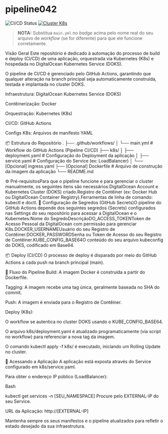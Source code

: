 # pipeline042

![CI/CD Status](https://github.com/vinidows/pipeline042/actions/workflows/main.yml/badge.svg)
[![Cluster K8s](https://img.shields.io/badge/DigitalOcean-Kubernetes-0080FF?style=for-the-badge&logo=digitalocean)](https://cloud.digitalocean.com/kubernetes/clusters)

> **NOTA:** Substitua `main.yml` no *badge* acima pelo nome real do seu arquivo de *workflow* (se for diferente) para que ele funcione corretamente.

Visão Geral
Este repositório é dedicado à automação do processo de build e deploy (CI/CD) de uma aplicação, orquestrada via Kubernetes (K8s) e hospedada no DigitalOcean Kubernetes Service (DOKS).

O pipeline de CI/CD é gerenciado pelo GitHub Actions, garantindo que qualquer alteração na branch principal seja automaticamente construída, testada e implantada no cluster DOKS.

Infraestrutura: DigitalOcean Kubernetes Service (DOKS)

Contêinerização: Docker

Orquestração: Kubernetes (K8s)

CI/CD: GitHub Actions

Configs K8s: Arquivos de manifesto YAML

📦 Estrutura do Repositório
.
├── .github/workflows/
│   └── main.yml        # Workflow do GitHub Actions (Pipeline CI/CD)
├── k8s/
│   ├── deployment.yaml # Configuração do Deployment da aplicação
│   ├── service.yaml    # Configuração do Service (ex: LoadBalancer)
│   └── [Opcional] ingress.yaml
├── [Opcional] Dockerfile   # Arquivo de construção da imagem da aplicação
└── README.md

⚙️ Pré-requisitosPara que o pipeline funcione e para gerenciar o cluster manualmente, os seguintes itens são necessários:DigitalOcean Account e Kubernetes Cluster (DOKS) criado.Registro de Contêiner (ex: Docker Hub ou DigitalOcean Container Registry).Ferramentas de linha de comando: kubectl e doctl.
🔑 Configuração de Segredos (GitHub Secrets)O pipeline do GitHub Actions depende dos seguintes segredos (Secrets) configurados nas Settings do seu repositório para acessar a DigitalOcean e o Kubernetes:Nome do SegredoDescriçãoDO_ACCESS_TOKENToken de Acesso Pessoal da DigitalOcean com permissão para gerenciar K8s.DOCKER_USERNAMEUsuário do seu Registro de Contêiner.DOCKER_PASSWORDSenha ou Token de Acesso do seu Registro de Contêiner.KUBE_CONFIG_BASE64O conteúdo do seu arquivo kubeconfig do DOKS, codificado em Base64.

📦 Deploy (CI/CD)
O processo de deploy é disparado por meio do GitHub Actions a cada push na branch principal (main).

🔄 Fluxo do Pipeline
Build: A imagem Docker é construída a partir do Dockerfile.

Tagging: A imagem recebe uma tag única, geralmente baseada no SHA do commit.

Push: A imagem é enviada para o Registro de Contêiner.

Deploy (K8s):

O workflow se autentica no cluster DOKS usando o KUBE_CONFIG_BASE64.

O arquivo k8s/deployment.yaml é atualizado programaticamente (via script no workflow) para referenciar a nova tag da imagem.

O comando kubectl apply -f k8s/ é executado, iniciando um Rolling Update no cluster.

🔗 Acessando a Aplicação
A aplicação está exposta através do Service configurado em k8s/service.yaml.

Para obter o endereço IP público (LoadBalancer):

Bash

kubectl get services -n [SEU_NAMESPACE]
Procure pelo EXTERNAL-IP do seu Service.

URL da Aplicação: http://[EXTERNAL-IP]

Mantenha sempre os seus manifestos e o pipeline atualizados para refletir o estado desejado da sua infraestrutura.
